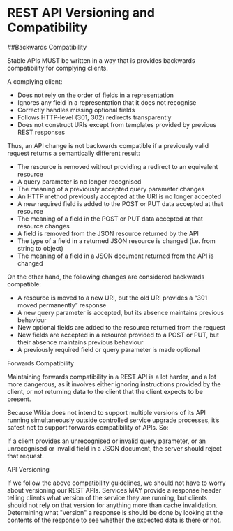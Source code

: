 # REST API Versioning and Compatibility

##Backwards Compatibility

Stable APIs MUST be written in a way that is provides backwards compatibility 
for complying clients.

A complying client:

* Does not rely on the order of fields in a representation
* Ignores any field in a representation that it does not recognise
* Correctly handles missing optional fields
* Follows HTTP-level (301, 302) redirects transparently
* Does not construct URIs except from templates provided by previous
  REST responses

Thus, an API change is not backwards compatible if a previously valid request 
returns a semantically different result:

* The resource is removed without providing a redirect to an equivalent 
  resource
* A query parameter is no longer recognised
* The meaning of a previously accepted query parameter changes
* An HTTP method previously accepted at the URI is no longer accepted
* A new required field is added to the POST or PUT data accepted at that 
  resource
* The meaning of a field in the POST or PUT data accepted at that resource 
  changes
* A field is removed from the JSON resource returned by the API
* The type of a field in a returned JSON resource is changed (i.e. from 
  string to object)
* The meaning of a field in a JSON document returned from the API is changed

On the other hand, the following changes are considered backwards compatible:

* A resource is moved to a new URI, but the old URI provides a “301 moved 
  permanently” response
* A new query parameter is accepted, but its absence maintains previous 
  behaviour
* New optional fields are added to the resource returned from the request
* New fields are accepted in a resource provided to a POST or PUT, but their 
  absence maintains previous behaviour
* A previously required field or query parameter is made optional

Forwards Compatibility

Maintaining forwards compatibility in a REST API is a lot harder, and a lot 
more dangerous, as it involves either ignoring instructions provided by the 
client, or not returning data to the client that the client expects to be 
present.

Because Wikia does not intend to support multiple versions of its API 
running simultaneously outside controlled service upgrade processes, it’s 
safest not to support forwards compatibility of APIs. So:

If a client provides an unrecognised or invalid query parameter, or an 
unrecognised or invalid field in a JSON document, the server should reject 
that request.

API Versioning

If we follow the above compatibility guidelines, we should not have to worry 
about versioning our REST APIs. Services MAY provide a response header 
telling clients what version of the service they are running, but clients
should not rely on that version for anything more than cache invalidation. 
Determining what "version" a response is should be done by looking at the
contents of the response to see whether the expected data is there or not.

